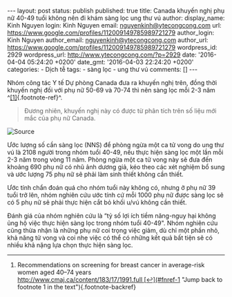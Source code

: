 --- layout: post status: publish published: true title: Canada khuyến
nghị phụ nữ 40-49 tuổi không nên đi khám sàng lọc ung thư vú author:
display\_name: Kinh Nguyen login: Kinh Nguyen email:
nguyenkinh@ytecongcong.com url:
https://www.google.com/profiles/112009149785989721279 author\_login:
Kinh Nguyen author\_email: nguyenkinh@ytecongcong.com author\_url:
https://www.google.com/profiles/112009149785989721279 wordpress\_id:
2929 wordpress\_url: http://www.ytecongcong.com/?p=2929 date:
'2016-04-04 05:24:20 +0200' date\_gmt: '2016-04-03 22:24:20 +0200'
categories: - Dịch tễ tags: - sàng lọc - ung thư vú comments: \[\] ---

Nhóm công tác Y tế Dự phòng Canada đưa ra khuyến nghị trên, đồng thời
khuyến nghị đối với phụ nữ 50-69 và 70-74 thì nên sàng lọc mỗi 2-3 năm
^[\[1\]](#fn-1){.footnote-ref}^.

> Đương nhiên, khuyến nghị này có được từ phân tích trên số liệu mới mắc
> của phụ nữ Canada.

![Source](http://www.cmaj.ca/content/183/17/1991/F1.large.jpg)

Ước lượng số cần sàng lọc (NNS) để phòng ngừa một ca tử vong do ung thư
vú là 2108 người trong nhóm tuổi 40-49, nếu thực hiện sàng lọc một lần
mỗi 2-3 năm trong vòng 11 năm. Phòng ngừa một ca tử vong này sẽ đưa đến
khoảng 690 phụ nữ có nhũ ảnh dương giả, kéo theo các xét nghiệm bổ sung
và ước lượng 75 phụ nữ sẽ phải làm sinh thiết không cần thiết.

Ước tính chẩn đoán quá cho nhóm tuổi này không có, nhưng ở phụ nữ 39
tuổi trở lên, nhóm nghiên cứu ước tính cứ mỗi 1000 phụ nữ được sàng lọc
sẽ có 5 phụ nữ sẽ phải thực hiện cắt bỏ khối u/vú không cần thiết.

Đánh giá của nhóm nghiên cứu là “tỷ số lợi ích tiềm năng-nguy hại không
ủng hộ việc thực hiện sàng lọc trong nhóm tuổi 40-49". Nhóm nghiên cứu
cũng thừa nhận là những phụ nữ coi trọng việc giảm, dù chỉ một phần nhỏ,
khả năng tử vong và coi nhẹ việc có thể có những kết quả bất tiện sẽ có
nhiều khả nặng lựa chọn thực hiện sàng lọc.

<div class="footnote">

------------------------------------------------------------------------

1.  <div id="fn-1">

    </div>

    Recommendations on screening for breast cancer in average-risk women
    aged 40–74 years
    http://www.cmaj.ca/content/183/17/1991.full [↩](#fnref-1 "Jump back to footnote 1 in the text"){.footnote-backref}

</div>
